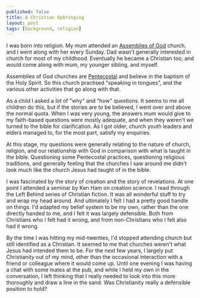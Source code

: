 ```yaml
---
published: false
title: A Christian Upbringing
layout: post
tags: [background, religion]
---
```

I was born into religion. My mum attended an [Assemblies of God](https://en.wikipedia.org/wiki/Assemblies_of_God) church, and I went along with her every Sunday. Dad wasn't generally interested in church for most of my childhood. Eventually he became a Christian too, and would come along with mum, my younger sibling, and myself.

Assemblies of God churches are [Pentecostal](https://en.wikipedia.org/wiki/Pentecostalism) and believe in the baptism of the Holy Spirit. So this church practised "speaking in tongues", and the various other activities that go along with that.

As a child I asked a _lot_ of "why" and "how" questions. It seems to me all children do this, but if the stories are to be believed, I went over and above the normal quota. When I was very young, the answers mum would give to my faith-based questions were mostly adequate, and when they weren't we turned to the bible for clarification. As I got older, church youth leaders and elders managed to, for the most part, satisfy my enquiries.

At this stage, my questions were generally relating to the nature of church, religion, and our relationship with God in comparison with what is taught in the bible. Questioning some Pentecostal practices, questioning religious traditions, and generally feeling that the churches I saw around me didn't look much like the church Jesus had taught of in the bible.

I was fascinated by the story of creation and the story of revelations. At one point I attended a seminar by Ken Ham on creation science. I read through the Left Behind series of Christian fiction. It was all wonderful stuff to try and wrap my head around. And ultimately I felt I had a pretty good handle on things. I'd adapted my belief system to be my own, rather than the one directly handed to me, and I felt it was largely defensible. Both from Christians who I felt had it wrong, and from non-Christians who I felt also had it wrong.

By the time I was hitting my mid-twenties, I'd stopped attending church but still identified as a Christian. It seemed to me that churches weren't what Jesus had intended them to be. For the next few years, I largely put Christianity out of my mind, other than the occasional interaction with a friend or colleague where it would come up. Until one evening I was having  a chat with some mates at the pub, and while I held my own in the conversation, I left thinking that I really needed to look into this more thoroughly and draw a line in the sand. Was Christianity really a defensible position to hold?